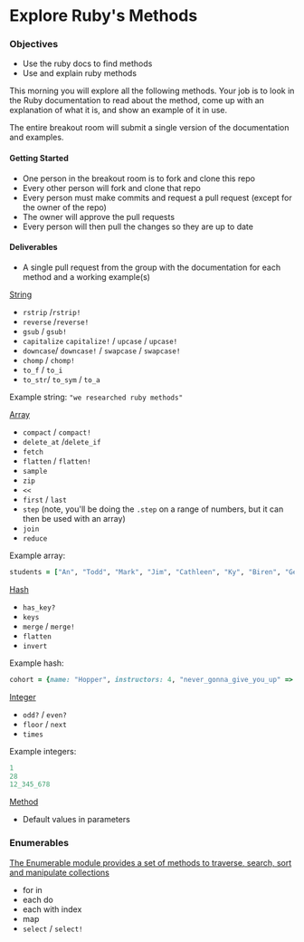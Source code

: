 # Explore Ruby's Methods

###  Objectives

- Use the ruby docs to find methods
- Use and explain ruby methods



This morning you will explore all the following methods. Your job is to look in the Ruby documentation to read about the method, come up with an explanation of what it is, and show an example of it in use.

The entire breakout room will submit a single version of the documentation and examples.  

#### Getting Started

- One person in the breakout room is to fork and clone this repo
- Every other person will fork and clone that repo
- Every person must make commits and request a pull request (except for the owner of the repo)
- The owner will approve the pull requests
- Every person will then pull the changes so they are up to date


#### Deliverables

- A single pull request from the group with the documentation for each method and a working example(s)

[String](http://ruby-doc.org/core-2.3.0/String.html)

- `rstrip` /`rstrip!`
- `reverse` /`reverse!`
- `gsub` / `gsub!`
- `capitalize` `capitalize!` / `upcase` / `upcase!`
- `downcase`/ `downcase!` / `swapcase` / `swapcase!`
- `chomp` / `chomp!`
- `to_f` / `to_i`
- `to_str`/ `to_sym` / `to_a`

Example string: `"we researched ruby methods"`

[Array](http://ruby-doc.org/core-2.3.0/Array.html)

- `compact` / `compact!`
- `delete_at` /`delete_if`
- `fetch`
- `flatten` / `flatten!`
- `sample`
- `zip`
- `<<`
- `first` / `last`
- `step` (note, you'll be doing the `.step` on a range of numbers, but it can then be used with an array)
- `join`
- `reduce`

Example array:

```ruby
students = ["An", "Todd", "Mark", "Jim", "Cathleen", "Ky", "Biren", "Geraldine", "Hanna", "Dylan", "Sheila", "Charles", "Soniya", "Jerrica", "Ellen", "Lenin", "Adam", "Stanley", "Matthew", "Anthony", "Joe", "Emily", "Amanda"]
```

[Hash](http://ruby-doc.org/core-2.3.0/Hash.html)

-  `has_key?`
-  `keys`
-  `merge` / `merge!`
-  `flatten`
-  `invert`

Example hash:

```ruby
cohort = {name: "Hopper", instructors: 4, "never_gonna_give_you_up" => "favorite song", most_played_song: "Freebird", instructors: ["Matt", "Thom", "Karolin", "Kristyn"], 100 => 200}
```

[Integer](http://ruby-doc.org/core-2.3.0/Integer.html)

-  `odd?` / `even?`
-  `floor` / `next`
-  `times`

Example integers:

```ruby
1
28
12_345_678
```

[Method](http://www.skorks.com/2009/08/method-arguments-in-ruby/)

- Default values in parameters

### Enumerables

[The Enumerable module provides a set of methods to traverse, search, sort and manipulate collections](http://ruby.bastardsbook.com/chapters/enumerables/)

- for in
- each do
- each with index
- map
- `select` / `select!`
